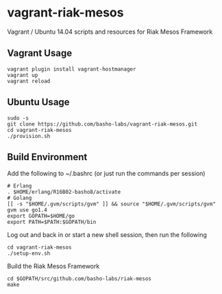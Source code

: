 # vagrant-riak-mesos
Vagrant / Ubuntu 14.04 scripts and resources for Riak Mesos Framework

## Vagrant Usage

```
vagrant plugin install vagrant-hostmanager
vagrant up
vagrant reload
```

## Ubuntu Usage

```
sudo -s
git clone https://github.com/basho-labs/vagrant-riak-mesos.git
cd vagrant-riak-mesos
./provision.sh
```

## Build Environment

Add the following to ~/.bashrc (or just run the commands per session)

```
# Erlang
. $HOME/erlang/R16B02-basho8/activate
# Golang
[[ -s "$HOME/.gvm/scripts/gvm" ]] && source "$HOME/.gvm/scripts/gvm"
gvm use go1.4
export GOPATH=$HOME/go
export PATH=$PATH:$GOPATH/bin
```

Log out and back in or start a new shell session, then run the following

```
cd vagrant-riak-mesos
./setup-env.sh
```

Build the Riak Mesos Framework

```
cd $GOPATH/src/github.com/basho-labs/riak-mesos
make
```